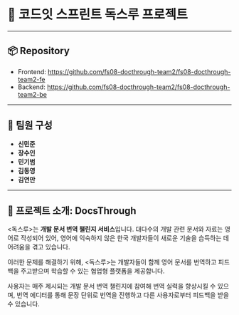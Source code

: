 # 📄 코드잇 스프린트 독스루 프로젝트

---

## 📦 Repository

- Frontend: https://github.com/fs08-docthrough-team2/fs08-docthrough-team2-fe
- Backend: https://github.com/fs08-docthrough-team2/fs08-docthrough-team2-be

---

## 👥 팀원 구성

- **신민준**
- **장수인**
- **민기범**
- **김동영**
- **김연만**

---

## 🧾 프로젝트 소개: DocsThrough

<독스루>는 **개발 문서 번역 챌린지 서비스**입니다.
대다수의 개발 관련 문서와 자료는 영어로 작성되어 있어, 영어에 익숙하지 않은 한국 개발자들이 새로운 기술을 습득하는 데 어려움을 겪고 있습니다.

이러한 문제를 해결하기 위해, <독스루>는 개발자들이 함께 영어 문서를 번역하고 피드백을 주고받으며 학습할 수 있는 협업형 플랫폼을 제공합니다.

사용자는 매주 제시되는 개발 문서 번역 챌린지에 참여해 번역 실력을 향상시킬 수 있으며, 번역 에디터를 통해 문장 단위로 번역을 진행하고 다른 사용자로부터 피드백을 받을 수 있습니다.

